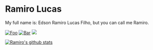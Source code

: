 # Ramiro Lucas

My full name is: Edson Ramiro Lucas Filho, but you can call me Ramiro.

[![Foo](https://img.shields.io/badge/LinkedIn-blue?style=flat&logo=linkedin&labelColor=blu)](https://www.linkedin.com/in/edsonramirolucasfilho/)
[![Bar](https://img.shields.io/badge/Twitter-white?style=flat&logo=twitter&labelColor=blu)](https://twitter.com/ramiro_lucasfh)
![](https://visitor-badge.laobi.icu/badge?page_id="https://github.com/erlfilho/")


[![Ramiro's github stats](https://github-readme-stats.vercel.app/api?username=ramirolucas&theme=white-black)](https://github.com/ramirolucas/github-readme-stats)

